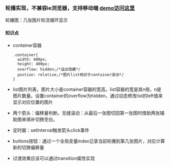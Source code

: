 ### 轮播实现，不兼容ie浏览器，支持移动端 [demo访问这里](http://kad0108.github.io/Html5/carousel/)

轮播图：几张图片轮流循环显示

#### 知识点

* container容器

  ```
  .container{
    width: 600px;
    height: 400px;
    overflow: hidden;/*溢出隐藏*/
    postion: relative;/*图片list相对于container滚动*/
  }
  ```

* list图片列表，图片大小是container容器的宽高，list容器的宽是其n倍，n是图片数量。设置container的overflow为hidden，通过动态修改list的left值来显示对应位置的图片

* 两个箭头：偏移量判断。无缝滚动：从最后一张图切回第一张图时借助两张辅助图来填补切换空白。

* 定时器：setInterval触发箭头click事件

* buttons按钮：通过一个全局变量index记录当前轮播到第几张图片，对应计算新的切换偏移量

* 过渡效果应该可以通过transition属性实现

